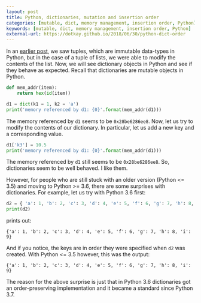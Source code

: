 ```yaml
---
layout: post
title: Python, dictionaries, mutation and insertion order
categories: [mutable, dict, memory management, insertion order, Python]
keywords: [mutable, dict, memory management, insertion order, Python]
external-url: https://dotkay.github.io/2018/06/30/python-dict-order
---
```


In an [earlier post](https://dotkay.github.io/2018/06/24/python-tuple-mem-mgmt/), we saw tuples, which are immutable data-types in Python, but in the case of a tuple of lists, we were able to modify the contents of the list. Now, we will see dictionary objects in Python and see if they behave as expected. Recall that dictionaries are mutable objects in Python.

```python
def mem_addr(item):
    return hex(id(item))

d1 = dict(k1 = 1, k2 = 'a')
print('memory referenced by d1: {0}'.format(mem_addr(d1)))
```

The memory referenced by `d1` seems to be `0x28be6286ee8`. Now, let us try to modify the contents of our dictionary. In particular, let us add a new key and a corresponding value.

```python
d1['k3'] = 10.5
print('memory referenced by d1: {0}'.format(mem_addr(d1)))
```

The memory referenced by `d1` still seems to be `0x28be6286ee8`. So, dictionaries seem to be well behaved. I like them.

However, for people who are still stuck with an older version (Python <= 3.5) and moving to Python >= 3.6, there are some surprises with dictionaries. For example, let us try with Python 3.6 first:

```python
d2 = { 'a': 1, 'b': 2, 'c': 3, 'd': 4, 'e': 5, 'f': 6, 'g': 7, 'h': 8, 'i': 9 }
print(d2)
```

prints out:
```
{'a': 1, 'b': 2, 'c': 3, 'd': 4, 'e': 5, 'f': 6, 'g': 7, 'h': 8, 'i': 9}
```

And if you notice, the keys are in order they were specified when `d2` was created. With Python <= 3.5 however, this was the output:
```
{'a': 1, 'b': 2, 'c': 3, 'd': 4, 'e': 5, 'f': 6, 'g': 7, 'h': 8, 'i': 9}
```

The reason for the above surprise is just that in Python 3.6 dictionaries got an order-preserving implementation and it became a standard since Python 3.7. 